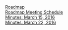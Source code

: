 [Roadmap](https://github.com/eclipse/che/wiki/Roadmap)  
[Roadmap Meeting Schedule](https://github.com/eclipse/che/wiki/Roadmap-Meeting-Schedule)  
[Minutes: March 15, 2016](https://github.com/eclipse/che/wiki/Meeting-Minutes---03.15.2016)  
[Minutes: March 22, 2016](https://github.com/eclipse/che/wiki/Meeting-Minutes-03.22.2016)